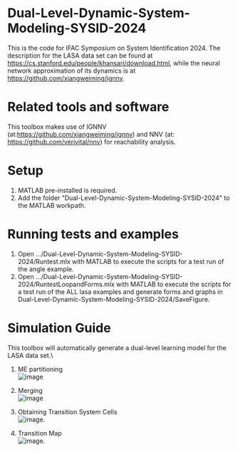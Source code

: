 # Dual-Level-Dynamic-System-Modeling-SYSID-2024
This is the code for IFAC Symposium on System Identification 2024. The description for the LASA data set can be found at https://cs.stanford.edu/people/khansari/download.html, while the neural network approximation of its dynamics is at https://github.com/xiangweiming/ignnv.

# Related tools and software
This toolbox makes use of IGNNV (at:https://github.com/xiangweiming/ignnv) and NNV (at: https://github.com/verivital/nnv) for reachability analysis.

# Setup
1. MATLAB pre-installed is required.
2. Add the folder "Dual-Level-Dynamic-System-Modeling-SYSID-2024" to the MATLAB workpath.

# Running tests and examples

1. Open .../Dual-Level-Dynamic-System-Modeling-SYSID-2024/Runtest.mlx with MATLAB to execute the scripts for a test run of the angle example.
2. Open .../Dual-Level-Dynamic-System-Modeling-SYSID-2024/RuntestLoopandForms.mlx with MATLAB to execute the scripts for a test run of the ALL lasa examples and generate forms and graphs in Dual-Level-Dynamic-System-Modeling-SYSID-2024/SaveFigure.

# Simulation Guide
This toolbox will automatically generate a dual-level learning model for the LASA data set.\

1. ME partitioning\
![image](https://github.com/aicpslab/Dual-Level-Dynamic-System-Modeling-SYSID-2024/blob/main/Results/png/6.JShape_SamplesPartitionsFig.png)

2. Merging\
![image](https://github.com/aicpslab/Dual-Level-Dynamic-System-Modeling-SYSID-2024/blob/main/Results/png/6.JShape_Merge.png)

3. Obtaining Transition System Cells\
![image](https://github.com/aicpslab/Dual-Level-Dynamic-System-Modeling-SYSID-2024/blob/main/Results/png/6.JShape_AbstractionPartitions.png).

4. Transition Map\
 ![image](https://github.com/aicpslab/Dual-Level-Dynamic-System-Modeling-SYSID-2024/blob/main/Results/png/6.JShape_AbstractionMap.png).  
